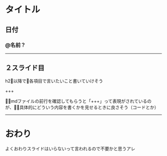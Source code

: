 # タイトル
## 日付
### @名前？

---

## ２スライド目
h2以降で各項目で言いたいこと書いていけそう

+++

mdファイルの前行を確認してもらうと「+++」って表現がされているのが、具体的にどういう内容を書くかを見せるときに良さそう（コードとか）

---

# おわり
よくおわりスライドはいらないって言われるので不要かと思うアレ